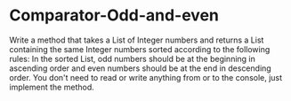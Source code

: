 # Comparator-Odd-and-even

Write a method that takes a List of Integer numbers and returns a List containing the same Integer numbers sorted according to the following rules:
In the sorted List, odd numbers should be at the beginning in ascending order and even numbers should be at the end in descending order. You don't need to read or write anything from or to the console, just implement the method.
